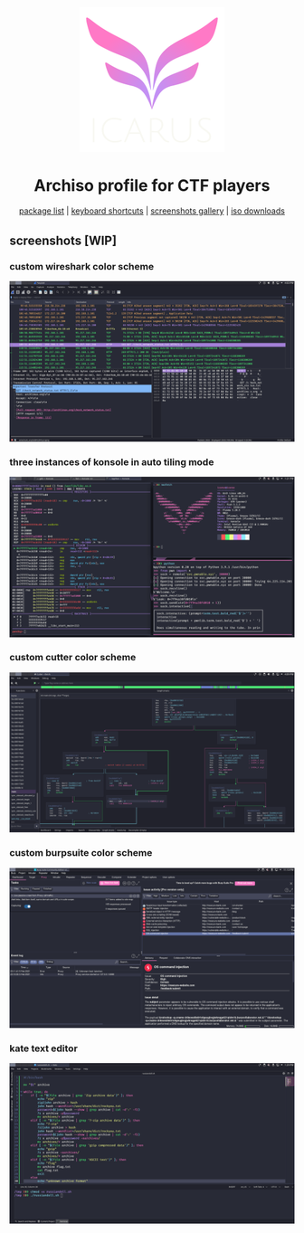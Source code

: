 <div align="center" style="margin-bottom:32px">
<a href="./icarus.html"><img width="256" src="icarus-logo.png"></a>
<h1>Archiso profile for CTF players</h1>
<!-- <h1>linux distro for CTF players</h1> -->
<a href="./packages.html">package list</a>
|
<a href="./shortcuts.html">keyboard shortcuts</a>
|
<a href="./screenshots.html">screenshots gallery</a>
|
<a href="./downloads.html">iso downloads</a>
</div>

## screenshots [WIP]

### custom wireshark color scheme
![wireshark](screenshots/wireshark.png)

### three instances of konsole in auto tiling mode
![konsole](screenshots/tiling.png)

### custom cutter color scheme
![cutter](screenshots/cutter.png)

### custom burpsuite color scheme
![burpsuite](screenshots/burpsuite.png)

### kate text editor
![wireshark](screenshots/kate.png)
